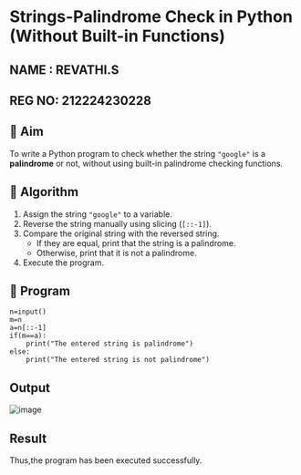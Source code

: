 # Strings-Palindrome Check in Python (Without Built-in Functions)
## NAME : REVATHI.S
## REG NO: 212224230228
## 🎯 Aim
To write a Python program to check whether the string `"google"` is a **palindrome** or not, without using built-in palindrome checking functions.

## 🧠 Algorithm
1. Assign the string `"google"` to a variable.
2. Reverse the string manually using slicing (`[::-1]`).
3. Compare the original string with the reversed string.
   - If they are equal, print that the string is a palindrome.
   - Otherwise, print that it is not a palindrome.
4. Execute the program.

## 🧾 Program

```
n=input()
m=n
a=n[::-1]
if(m==a):
    print("The entered string is palindrome")
else:
    print("The entered string is not palindrome")
```
## Output
![image](https://github.com/user-attachments/assets/ee468fc4-6f99-415f-a128-a1237bb7df3d)

## Result
Thus,the program has been executed successfully.
